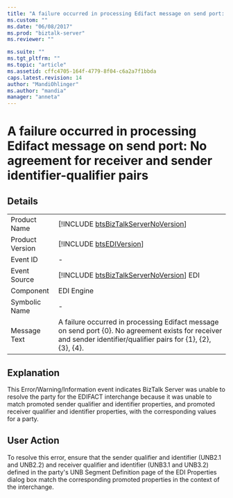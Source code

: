 ```yaml
---
title: "A failure occurred in processing Edifact message on send port: No agreement for receiver and sender identifier-qualifier pairs | Microsoft Docs"
ms.custom: ""
ms.date: "06/08/2017"
ms.prod: "biztalk-server"
ms.reviewer: ""

ms.suite: ""
ms.tgt_pltfrm: ""
ms.topic: "article"
ms.assetid: cffc4705-164f-4779-8f04-c6a2a7f1bbda
caps.latest.revision: 14
author: "MandiOhlinger"
ms.author: "mandia"
manager: "anneta"
---
```

# A failure occurred in processing Edifact message on send port: No agreement for receiver and sender identifier-qualifier pairs
## Details  
  
|                 |                                                                                                                                                                   |
|-----------------|-------------------------------------------------------------------------------------------------------------------------------------------------------------------|
|  Product Name   |                                        [!INCLUDE [btsBizTalkServerNoVersion](../includes/btsbiztalkservernoversion-md.md)]                                        |
| Product Version |                                                    [!INCLUDE [btsEDIVersion](../includes/btsediversion-md.md)]                                                    |
|    Event ID     |                                                                                 -                                                                                 |
|  Event Source   |                                      [!INCLUDE [btsBizTalkServerNoVersion](../includes/btsbiztalkservernoversion-md.md)] EDI                                      |
|    Component    |                                                                            EDI Engine                                                                             |
|  Symbolic Name  |                                                                                 -                                                                                 |
|  Message Text   | A failure occurred in processing Edifact message on send port {0}. No agreement exists for receiver and sender identifier/qualifier pairs for {1}, {2}, {3}, {4}. |
  
## Explanation  
 This Error/Warning/Information event indicates BizTalk Server was unable to resolve the party for the EDIFACT interchange because it was unable to match promoted sender qualifier and identifier properties, and promoted receiver qualifier and identifier properties, with the corresponding values for a party.  
  
## User Action  
 To resolve this error, ensure that the sender qualifier and identifier (UNB2.1 and UNB2.2) and receiver qualifier and identifier (UNB3.1 and UNB3.2) defined in the party's UNB Segment Definition page of the EDI Properties dialog box match the corresponding promoted properties in the context of the interchange.
